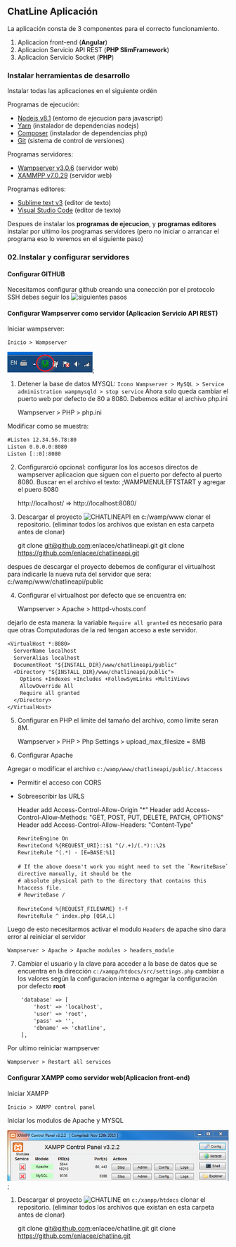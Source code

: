 ## ChatLine Aplicación

La aplicación consta de 3 componentes para el correcto funcionamiento.

1. Aplicacion front-end (**Angular**)
2. Aplicacion Servicio API REST (**PHP SlimFramework**)
3. Aplicacion Servicio Socket (**PHP**)

### Instalar herramientas de desarrollo

Instalar todas las aplicaciones en el siguiente ordén

Programas de ejecución:

* [Nodejs v8.1](https://nodejs.org/es/) (entorno de ejecucion para javascript)
* [Yarn](https://yarnpkg.com/en/) (instalador de dependencias nodejs)
* [Composer](https://getcomposer.org/) (instalador de dependencias php)
* [Git](https://git-scm.com/) (sistema de control de versiones)

Programas servidores:

* [Wampserver v3.0.6](http://www.wampserver.com/) (servidor web)
* [XAMMPP v7.0.29](https://www.apachefriends.org) (servidor web)

Programas editores:

* [Sublime text v3](https://www.sublimetext.com/) (editor de texto)
* [Visual Studio Code](https://code.visualstudio.com/) (editor de texto)

Despues de instalar los **programas de ejecucion**, y **programas editores** instalar por ultimo los programas servidores (pero no iniciar o arrancar el programa eso lo veremos en el siguiente paso)

### 02.Instalar y configurar servidores

#### Configurar GITHUB

Necesitamos configurar github creando una conección por el protocolo SSH
debes seguir los ![siguientes pasos](https://help.github.com/articles/connecting-to-github-with-ssh/)

#### Configurar Wampserver como servidor (Aplicacion Servicio API REST)

Iniciar wampserver: 
	
	Inicio > Wampserver

![start wampserver](images/start-wampserver.png);

1. Detener la base de datos MYSQL: `Icono Wampserver > MySQL > Service administration wampmysqld > stop service`
Ahora solo queda cambiar el puerto web por defecto de 80 a 8080. Debemos editar el archivo php.ini

	Wampserver > PHP > php.ini

Modificar como se muestra:

	#Listen 12.34.56.78:80
	Listen 0.0.0.0:8080
	Listen [::0]:8080

2. Configurarció opcional: configurar los los accesos directos de wampserver aplicacion que siguen con el puerto por defecto al puerto 8080.
Buscar en el archivo el texto: ;WAMPMENULEFTSTART y agregar el puero 8080 

	http://localhost/		=> http://localhost:8080/

3. Descargar el proyecto ![CHATLINEAPI](https://github.com/enlacee/chatlineapi) en c:/wamp/www
clonar el repositorio. (eliminar todos los archivos que existan en esta carpeta antes de clonar)

	git clone git@github.com:enlacee/chatlineapi.git
	git clone https://github.com/enlacee/chatlineapi.git

despues de descargar el proyecto debemos de configurar el virtualhost para indicarle la nueva ruta del servidor que sera: c:/wamp/www/chatlineapi/public

4. Configurar el virtualhost por defecto que se encuentra en:

	Wampserver > Apache > htttpd-vhosts.conf

dejarlo de esta manera:
la variable `Require all granted` es necesario para que otras Computadoras de la red tengan acceso a este servidor.

	<VirtualHost *:8080>
	  ServerName localhost
	  ServerAlias localhost
	  DocumentRoot "${INSTALL_DIR}/www/chatlineapi/public"
	  <Directory "${INSTALL_DIR}/www/chatlineapi/public">
	    Options +Indexes +Includes +FollowSymLinks +MultiViews
	    AllowOverride All
	    Require all granted
	  </Directory>
	</VirtualHost>

5. Configurar en PHP el limite del tamaño del archivo, como limite seran 8M.

	Wampserver > PHP > Php Settings > upload_max_filesize = 8MB

6. Configurar Apache

Agregar o modificar el archivo `c:/wamp/www/chatlineapi/public/.htaccess`

* Permitir el acceso con CORS
* Sobreescribir las URLS

	<IfModule mod_rewrite.c>
	  Header add Access-Control-Allow-Origin "*"
	  Header add Access-Control-Allow-Methods: "GET, POST, PUT, DELETE, PATCH, OPTIONS"
	  Header add Access-Control-Allow-Headers: "Content-Type"
	  
	  RewriteEngine On
	  RewriteCond %{REQUEST_URI}::$1 ^(/.+)/(.*)::\2$
	  RewriteRule ^(.*) - [E=BASE:%1]
	  
	  # If the above doesn't work you might need to set the `RewriteBase` directive manually, it should be the
	  # absolute physical path to the directory that contains this htaccess file.
	  # RewriteBase /

	  RewriteCond %{REQUEST_FILENAME} !-f
	  RewriteRule ^ index.php [QSA,L]
	</IfModule>


Luego de esto necesitarmos activar el modulo `Headers` de apache sino dara error al reiniciar el servidor

	Wampserver > Apache > Apache modules > headers_module

7. Cambiar el usuario y la clave para acceder a la base de datos
que se encuentra en la dirección `c:/xampp/htdocs/src/settings.php`
cambiar a los valores según la configuracion interna o agregar la configuración por defecto **root**

		'database' => [
			'host' => 'localhost',
			'user' => 'root',
			'pass' => '',
			'dbname' => 'chatline',
		],

Por ultimo reiniciar wampserver

	Wampserver > Restart all services

#### Configurar XAMPP como servidor web(Aplicacion front-end)

Iniciar XAMPP

	Inicio > XAMPP control panel

Iniciar los modulos de Apache y MYSQL

![start wampserver](images/start-xampp.png);

1. Descargar el proyecto ![CHATLINE](https://github.com/enlacee/chatline) en `c:/xampp/htdocs`
clonar el repositorio. (eliminar todos los archivos que existan en esta carpeta antes de clonar)

	git clone git@github.com:enlacee/chatline.git
	git clone https://github.com/enlacee/chatline.git






